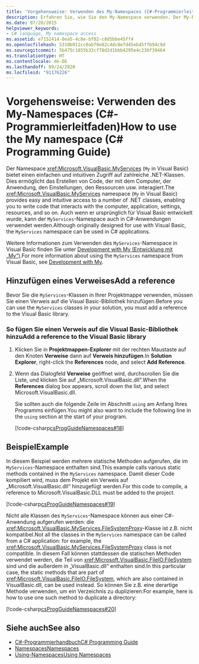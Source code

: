 ```yaml
---
title: 'Vorgehensweise: Verwenden des My-Namespaces (C#-Programmierleitfaden)'
description: Erfahren Sie, wie Sie den My-Namespace verwenden. Der My-Namespace bietet einfachen und intuitiven Zugriff auf eine Reihe von .NET-Klassen.
ms.date: 07/20/2015
helpviewer_keywords:
- C# language, My namespace access
ms.assetid: e7152414-0ea5-4c8e-bf02-c8d5bbe45ff4
ms.openlocfilehash: 5310b911cc0abf0e82c4dc8efd45eb45ffb94c9d
ms.sourcegitcommit: 5b475c1855b32cf78d2d1bbb4295e4c236f39464
ms.translationtype: HT
ms.contentlocale: de-DE
ms.lasthandoff: 09/24/2020
ms.locfileid: "91176226"
---
```

# <a name="how-to-use-the-my-namespace-c-programming-guide"></a><span data-ttu-id="c1c4d-104">Vorgehensweise: Verwenden des My-Namespaces (C#-Programmierleitfaden)</span><span class="sxs-lookup"><span data-stu-id="c1c4d-104">How to use the My namespace (C# Programming Guide)</span></span>

<span data-ttu-id="c1c4d-105">Der Namespace <xref:Microsoft.VisualBasic.MyServices> (`My` in Visual Basic) bietet einen einfachen und intuitiven Zugriff auf zahlreiche .NET-Klassen. Dies ermöglicht das Erstellen von Code, der mit dem Computer, der Anwendung, den Einstellungen, den Ressourcen usw. interagiert.</span><span class="sxs-lookup"><span data-stu-id="c1c4d-105">The <xref:Microsoft.VisualBasic.MyServices> namespace (`My` in Visual Basic) provides easy and intuitive access to a number of .NET classes, enabling you to write code that interacts with the computer, application, settings, resources, and so on.</span></span> <span data-ttu-id="c1c4d-106">Auch wenn er ursprünglich für Visual Basic entwickelt wurde, kann der `MyServices`-Namespace auch in C#-Anwendungen verwendet werden.</span><span class="sxs-lookup"><span data-stu-id="c1c4d-106">Although originally designed for use with Visual Basic, the `MyServices` namespace can be used in C# applications.</span></span>  
  
 <span data-ttu-id="c1c4d-107">Weitere Informationen zum Verwenden des `MyServices`-Namespace in Visual Basic finden Sie unter [Development with My (Entwicklung mit „My“)](../../../visual-basic/developing-apps/development-with-my/index.md).</span><span class="sxs-lookup"><span data-stu-id="c1c4d-107">For more information about using the `MyServices` namespace from Visual Basic, see [Development with My](../../../visual-basic/developing-apps/development-with-my/index.md).</span></span>  
  
## <a name="add-a-reference"></a><span data-ttu-id="c1c4d-108">Hinzufügen eines Verweises</span><span class="sxs-lookup"><span data-stu-id="c1c4d-108">Add a reference</span></span>

 <span data-ttu-id="c1c4d-109">Bevor Sie die `MyServices`-Klassen in Ihrer Projektmappe verwenden, müssen Sie einen Verweis auf die Visual Basic-Bibliothek hinzufügen.</span><span class="sxs-lookup"><span data-stu-id="c1c4d-109">Before you can use the `MyServices` classes in your solution, you must add a reference to the Visual Basic library.</span></span>  
  
### <a name="add-a-reference-to-the-visual-basic-library"></a><span data-ttu-id="c1c4d-110">So fügen Sie einen Verweis auf die Visual Basic-Bibliothek hinzu</span><span class="sxs-lookup"><span data-stu-id="c1c4d-110">Add a reference to the Visual Basic library</span></span>  
  
1. <span data-ttu-id="c1c4d-111">Klicken Sie in **Projektmappen-Explorer** mit der rechten Maustaste auf den Knoten **Verweise** dann auf **Verweis hinzufügen**.</span><span class="sxs-lookup"><span data-stu-id="c1c4d-111">In **Solution Explorer**, right-click the **References** node, and select **Add Reference**.</span></span>  
  
2. <span data-ttu-id="c1c4d-112">Wenn das Dialogfeld **Verweise** geöffnet wird, durchscrollen Sie die Liste, und klicken Sie auf „Microsoft.VisualBasic.dll“.</span><span class="sxs-lookup"><span data-stu-id="c1c4d-112">When the **References** dialog box appears, scroll down the list, and select Microsoft.VisualBasic.dll.</span></span>  
  
     <span data-ttu-id="c1c4d-113">Sie sollten auch die folgende Zeile im Abschnitt `using` am Anfang Ihres Programms einfügen.</span><span class="sxs-lookup"><span data-stu-id="c1c4d-113">You might also want to include the following line in the `using` section at the start of your program.</span></span>  
  
     [!code-csharp[csProgGuideNamespaces#18](~/samples/snippets/csharp/VS_Snippets_VBCSharp/csProgGuideNamespaces/CS/Namespaces3.cs#18)]  
  
## <a name="example"></a><span data-ttu-id="c1c4d-114">Beispiel</span><span class="sxs-lookup"><span data-stu-id="c1c4d-114">Example</span></span>  

 <span data-ttu-id="c1c4d-115">In diesem Beispiel werden mehrere statische Methoden aufgerufen, die im `MyServices`-Namespace enthalten sind.</span><span class="sxs-lookup"><span data-stu-id="c1c4d-115">This example calls various static methods contained in the `MyServices` namespace.</span></span> <span data-ttu-id="c1c4d-116">Damit dieser Code kompiliert wird, muss dem Projekt ein Verweis auf „Microsoft.VisualBasic.dll“ hinzugefügt werden.</span><span class="sxs-lookup"><span data-stu-id="c1c4d-116">For this code to compile, a reference to Microsoft.VisualBasic.DLL must be added to the project.</span></span>  
  
 [!code-csharp[csProgGuideNamespaces#19](~/samples/snippets/csharp/VS_Snippets_VBCSharp/csProgGuideNamespaces/CS/Namespaces3.cs#19)]  
  
 <span data-ttu-id="c1c4d-117">Nicht alle Klassen des `MyServices`-Namespace können aus einer C#-Anwendung aufgerufen werden: die <xref:Microsoft.VisualBasic.MyServices.FileSystemProxy>-Klasse ist z.B. nicht kompatibel.</span><span class="sxs-lookup"><span data-stu-id="c1c4d-117">Not all the classes in the `MyServices` namespace can be called from a C# application: for example, the <xref:Microsoft.VisualBasic.MyServices.FileSystemProxy> class is not compatible.</span></span> <span data-ttu-id="c1c4d-118">In diesem Fall können stattdessen die statischen Methoden verwendet werden, die Teil von <xref:Microsoft.VisualBasic.FileIO.FileSystem> sind und die außerdem in „VisualBasic.dll“ enthalten sind.</span><span class="sxs-lookup"><span data-stu-id="c1c4d-118">In this particular case, the static methods that are part of <xref:Microsoft.VisualBasic.FileIO.FileSystem>, which are also contained in VisualBasic.dll, can be used instead.</span></span> <span data-ttu-id="c1c4d-119">So können Sie z.B. eine derartige Methode verwenden, um ein Verzeichnis zu duplizieren:</span><span class="sxs-lookup"><span data-stu-id="c1c4d-119">For example, here is how to use one such method to duplicate a directory:</span></span>  
  
 [!code-csharp[csProgGuideNamespaces#20](~/samples/snippets/csharp/VS_Snippets_VBCSharp/csProgGuideNamespaces/CS/Namespaces3.cs#20)]  
  
## <a name="see-also"></a><span data-ttu-id="c1c4d-120">Siehe auch</span><span class="sxs-lookup"><span data-stu-id="c1c4d-120">See also</span></span>

- [<span data-ttu-id="c1c4d-121">C#-Programmierhandbuch</span><span class="sxs-lookup"><span data-stu-id="c1c4d-121">C# Programming Guide</span></span>](../index.md)
- [<span data-ttu-id="c1c4d-122">Namespaces</span><span class="sxs-lookup"><span data-stu-id="c1c4d-122">Namespaces</span></span>](./index.md)
- [<span data-ttu-id="c1c4d-123">Using-Namespaces</span><span class="sxs-lookup"><span data-stu-id="c1c4d-123">Using Namespaces</span></span>](./using-namespaces.md)
